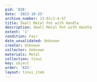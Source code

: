 ```yaml
---
pid: '826'
date: '2023-10-25'
archive_number: 23-01/2-4-57
title: Small Metal Pot with Handle
description: Small Metal Pot with Handle
extent: '1'
condition: Fair
date_unvalidated: Unknown
creator: Unknown
collector: Unknown
materials: Metal
collection: tinui
key: object
order: '825'
layout: tinui_item
---
```

